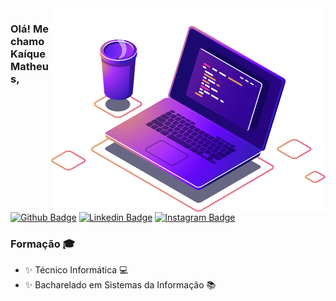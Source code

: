 

<img align="right" src="https://raw.githubusercontent.com/kaiquematheus/kaiquematheus/main/imagens/computer-illustration.png"/>

### Olá! Me chamo Kaíque Matheus, 
[![Github Badge](https://img.shields.io/badge/-Github-000?style=flat-square&logo=Github&logoColor=white&link=https://github.com/FNetoF)](https://github.com/kaiquematheus)  [![Linkedin Badge](https://img.shields.io/badge/-LinkedIn-blue?style=flat-square&logo=Linkedin&logoColor=white&link=https://www.linkedin.com/in/felipe-fe/)](https://www.linkedin.com/in/ka%C3%ADque-matheus-15b421203/)  [![Instagram Badge](https://img.shields.io/badge/-Instagram-violet?style=flat-square&logo=Instagram&logoColor=white&link=https://www.instagram.com/felipeneto69/)](https://www.instagram.com/kaique_matheus_/)

### Formação 🎓
- ✨  Técnico Informática 💻
-  ✨ Bacharelado em Sistemas da Informação 📚



<!--
**kaiquematheus/kaiquematheus** is a ✨ _special_ ✨ repository because its `README.md` (this file) appears on your GitHub profile.

### Hi there 👋

Here are some ideas to get you started:

- 🔭 I’m currently working on ...
- 🌱 I’m currently learning ...
- 👯 I’m looking to collaborate on ...
- 🤔 I’m looking for help with ...
- 💬 Ask me about ...
- 📫 How to reach me: ...
- 😄 Pronouns: ...
- ⚡ Fun fact: ...
-->
